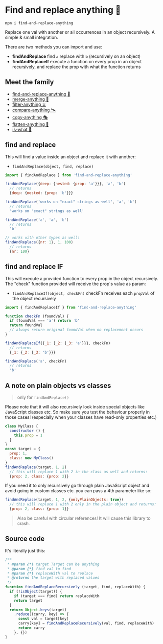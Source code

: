 # Find and replace anything 🎣

```
npm i find-and-replace-anything
```

Replace one val with another or all occurrences in an object recursively. A simple & small integration.

There are two methods you can import and use:

- **findAndReplace** find `a` replace with `b` (recursively on an object)
- **findAndReplaceIf** execute a function on every prop in an object recursively, and replace the prop with what the function returns

## Meet the family

- [find-and-replace-anything 🎣](https://github.com/mesqueeb/find-and-replace-anything)
- [merge-anything 🥡](https://github.com/mesqueeb/merge-anything)
- [filter-anything ⚔️](https://github.com/mesqueeb/filter-anything)
- [compare-anything 🛰](https://github.com/mesqueeb/compare-anything)
- [copy-anything 🎭](https://github.com/mesqueeb/copy-anything)
- [flatten-anything 🏏](https://github.com/mesqueeb/flatten-anything)
- [is-what 🙉](https://github.com/mesqueeb/is-what)

## find and replace

This will find a value inside an object and replace it with another:

- `findAndReplace(object, find, replace)`

```js
import { findAndReplace } from 'find-and-replace-anything'

findAndReplace({deep: {nested: {prop: 'a'}}}, 'a', 'b')
  // returns
  {deep: {nested: {prop: 'b'}}}

findAndReplace('works on "exact" strings as well', 'a', 'b')
  // returns
  'works on "exact" strings as well'

findAndReplace('a', 'a', 'b')
  // returns
  'b'

// works with other types as well:
findAndReplace({nr: 1}, 1, 100)
  // returns
  {nr: 100}
```

## find and replace IF

This will execute a provided function to every prop in the object recursively. The "check" function provided will receive the prop's value as param:

- `findAndReplaceIf(object, checkFn)` checkFn receives each `propVal` of the object recursively

```js
import { findAndReplaceIf } from 'find-and-replace-anything'

function checkFn (foundVal) {
  if (foundVal === 'a') return 'b'
  return foundVal
  // always return original foundVal when no replacement occurs
}

findAndReplaceIf({_1: {_2: {_3: 'a'}}}, checkFn)
  // returns
  {_1: {_2: {_3: 'b'}}}

findAndReplace('a', checkFn)
  // returns
  'b'
```

## A note on plain objects vs classes

> only for `findAndReplace()`

Please note that it will also recursively look inside special objects like JavaScript classes etc. So make sure you test the behaviour properly in those cases! (especially when your classes have read-only properties etc.)

```js
class MyClass {
  constructor () {
    this.prop = 1
  }
}
const target = {
  prop: 1,
  class: new MyClass()
}
findAndReplace(target, 1, 2)
  // this will replace 1 with 2 in the class as well and returns:
  {prop: 2, class: {prop: 2}}
```

If you need it to only recursively go through plain JavaScript object and avoid going in custom classes etc. you can pass a 4th parameter like so:

```js
findAndReplace(target, 1, 2, {onlyPlainObjects: true})
  // this will replace 1 with 2 only in the plain object and returns:
  {prop: 2, class: {prop: 1}}
```

> Also be careful with circular references! It will cause this library to crash.

## Source code

It's literally just this:

```js
/**
 * @param {*} target Target can be anything
 * @param {*} find val to find
 * @param {*} replaceWith val to replace
 * @returns the target with replaced values
 */
function findAndReplaceRecursively (target, find, replaceWith) {
  if (!isObject(target)) {
    if (target === find) return replaceWith
    return target
  }
  return Object.keys(target)
    .reduce((carry, key) => {
      const val = target[key]
      carry[key] = findAndReplaceRecursively(val, find, replaceWith)
      return carry
    }, {})
}
```
